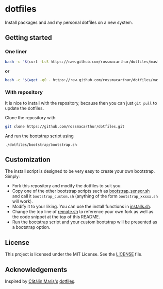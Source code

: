 # dotfiles

Install packages and and my personal dotfiles on a new system.

## Getting started

### One liner

```bash
bash -c "$(curl -LsS https://raw.github.com/rossmacarthur/dotfiles/master/bootstrap/remote.sh)"
```

**or**

```bash
bash -c "$(wget -qO - https://raw.github.com/rossmacarthur/dotfiles/master/bootstrap/remote.sh)"
```

### With repository

It is nice to install with the repository, because then you can just `git pull`
to update the dotfiles.

Clone the repository with
```bash
git clone https://github.com/rossmacarthur/dotfiles.git
```

And run the bootstrap script using
```
./dotfiles/bootstrap/bootstrap.sh
```

## Customization

The install script is designed to be very easy to create your own bootstrap.
Simply:

* Fork this repository and modify the dotfiles to suit you.
* Copy one of the other bootstrap scripts such as [bootstrap_sensor.sh][sensor]
  and call it `bootstrap_custom.sh` (anything of the form `bootstrap_xxxxx.sh`
  will work).
* Modify it to your liking. You can use the install functions in
  [installs.sh][installs].
* Change the top line of [remote.sh][remote] to reference your own fork as well
  as the code snippet at the top of this README.
* Run the bootstrap script and your custom bootstrap will be presented as a
  bootstrap option.

## License

This project is licensed under the MIT License. See the [LICENSE](LICENSE) file.

## Acknowledgements

Inspired by [Cătălin Mariș's][alrra] [dotfiles][alrra_dotfiles].

[alrra]: https://github.com/alrra
[alrra_dotfiles]: https://github.com/alrra/dotfiles
[installs]: bootstrap/installs.sh
[remote]: bootstrap/remote.sh
[sensor]: bootstrap/bootstrap_sensor.sh
